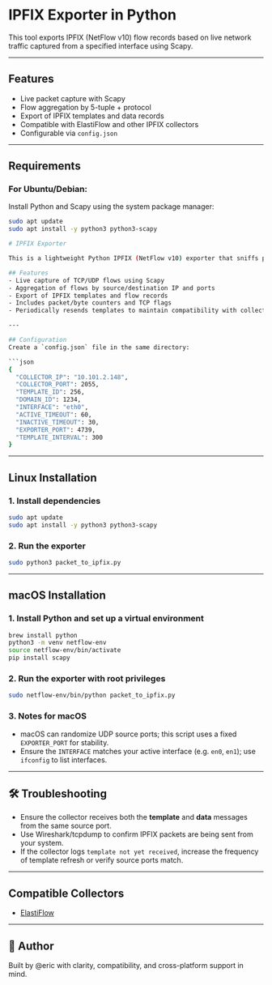 # IPFIX Exporter in Python

This tool exports IPFIX (NetFlow v10) flow records based on live network traffic captured from a specified interface using Scapy.

---

## Features

- Live packet capture with Scapy
- Flow aggregation by 5-tuple + protocol
- Export of IPFIX templates and data records
- Compatible with ElastiFlow and other IPFIX collectors
- Configurable via `config.json`

---

## Requirements

### For Ubuntu/Debian:

Install Python and Scapy using the system package manager:

```bash
sudo apt update
sudo apt install -y python3 python3-scapy

# IPFIX Exporter

This is a lightweight Python IPFIX (NetFlow v10) exporter that sniffs packets from a network interface and sends IPFIX flow records to a collector like ElastiFlow.

## Features
- Live capture of TCP/UDP flows using Scapy
- Aggregation of flows by source/destination IP and ports
- Export of IPFIX templates and flow records
- Includes packet/byte counters and TCP flags
- Periodically resends templates to maintain compatibility with collectors

---

## Configuration
Create a `config.json` file in the same directory:

```json
{
  "COLLECTOR_IP": "10.101.2.148",
  "COLLECTOR_PORT": 2055,
  "TEMPLATE_ID": 256,
  "DOMAIN_ID": 1234,
  "INTERFACE": "eth0",
  "ACTIVE_TIMEOUT": 60,
  "INACTIVE_TIMEOUT": 30,
  "EXPORTER_PORT": 4739,
  "TEMPLATE_INTERVAL": 300
}
```

---

## Linux Installation
### 1. Install dependencies
```bash
sudo apt update
sudo apt install -y python3 python3-scapy
```

### 2. Run the exporter
```bash
sudo python3 packet_to_ipfix.py
```

---

## macOS Installation
### 1. Install Python and set up a virtual environment
```bash
brew install python
python3 -m venv netflow-env
source netflow-env/bin/activate
pip install scapy
```

### 2. Run the exporter with root privileges
```bash
sudo netflow-env/bin/python packet_to_ipfix.py
```

### 3. Notes for macOS
- macOS can randomize UDP source ports; this script uses a fixed `EXPORTER_PORT` for stability.
- Ensure the `INTERFACE` matches your active interface (e.g. `en0`, `en1`); use `ifconfig` to list interfaces.

---

## 🛠️ Troubleshooting
- Ensure the collector receives both the **template** and **data** messages from the same source port.
- Use Wireshark/tcpdump to confirm IPFIX packets are being sent from your system.
- If the collector logs `template not yet received`, increase the frequency of template refresh or verify source ports match.

---

## Compatible Collectors
- [ElastiFlow](https://github.com/elastiflow/elastiflow)

---

## 🙋 Author
Built by @eric with clarity, compatibility, and cross-platform support in mind.

